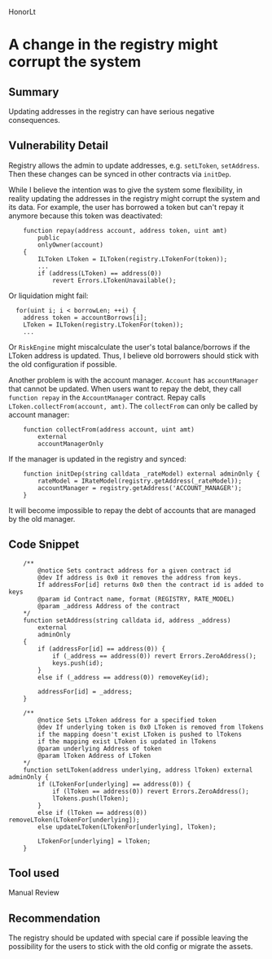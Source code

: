 HonorLt
# A change in the registry might corrupt the system

## Summary
Updating addresses in the registry can have serious negative consequences.

## Vulnerability Detail
Registry allows the admin to update addresses, e.g. ```setLToken```, ```setAddress```. Then these changes can be synced in other contracts via ```initDep```. 

While I believe the intention was to give the system some flexibility, in reality updating the addresses in the registry might corrupt the system and its data. For example, the user has borrowed a token but can't repay it anymore because this token was deactivated:
```solidity
    function repay(address account, address token, uint amt)
        public
        onlyOwner(account)
    {
        ILToken LToken = ILToken(registry.LTokenFor(token));
        ...
        if (address(LToken) == address(0))
            revert Errors.LTokenUnavailable();
```
Or liquidation might fail:
```solidity
  for(uint i; i < borrowLen; ++i) {
    address token = accountBorrows[i];
    LToken = ILToken(registry.LTokenFor(token));
    ...
```
Or ```RiskEngine``` might miscalculate the user's total balance/borrows if the LToken address is updated.
Thus, I believe old borrowers should stick with the old configuration if possible.


Another problem is with the account manager. ```Account``` has ```accountManager``` that cannot be updated. When users want to repay the debt, they call ```function repay``` in the ```AccountManager``` contract. Repay calls ```LToken.collectFrom(account, amt)```. The ```collectFrom``` can only be called by account manager:
```solidity
    function collectFrom(address account, uint amt)
        external
        accountManagerOnly
```
If the manager is updated in the registry and synced:
```solidity
    function initDep(string calldata _rateModel) external adminOnly {
        rateModel = IRateModel(registry.getAddress(_rateModel));
        accountManager = registry.getAddress('ACCOUNT_MANAGER');
    }
```
It will become impossible to repay the debt of accounts that are managed by the old manager.

## Code Snippet
```solidity
    /**
        @notice Sets contract address for a given contract id
        @dev If address is 0x0 it removes the address from keys.
        If addressFor[id] returns 0x0 then the contract id is added to keys
        @param id Contract name, format (REGISTRY, RATE_MODEL)
        @param _address Address of the contract
    */
    function setAddress(string calldata id, address _address)
        external
        adminOnly
    {
        if (addressFor[id] == address(0)) {
            if (_address == address(0)) revert Errors.ZeroAddress();
            keys.push(id);
        }
        else if (_address == address(0)) removeKey(id);

        addressFor[id] = _address;
    }

    /**
        @notice Sets LToken address for a specified token
        @dev If underlying token is 0x0 LToken is removed from lTokens
        if the mapping doesn't exist LToken is pushed to lTokens
        if the mapping exist LToken is updated in lTokens
        @param underlying Address of token
        @param lToken Address of LToken
    */
    function setLToken(address underlying, address lToken) external adminOnly {
        if (LTokenFor[underlying] == address(0)) {
            if (lToken == address(0)) revert Errors.ZeroAddress();
            lTokens.push(lToken);
        }
        else if (lToken == address(0)) removeLToken(LTokenFor[underlying]);
        else updateLToken(LTokenFor[underlying], lToken);

        LTokenFor[underlying] = lToken;
    }
```

## Tool used

Manual Review

## Recommendation
The registry should be updated with special care if possible leaving the possibility for the users to stick with the old config or migrate the assets.

